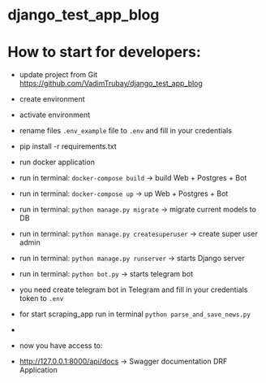 # django_test_app_blog

# How to start for developers:
- update project from Git https://github.com/VadimTrubay/django_test_app_blog
- create environment
- activate environment
- rename files `.env_example` file to `.env` and fill in your credentials
- pip install -r requirements.txt
- run docker application

- run in terminal: `docker-compose build` -> build Web + Postgres + Bot
- run in terminal: `docker-compose up` -> up Web + Postgres + Bot
- run in terminal: `python manage.py migrate` -> migrate current models to DB
- run in terminal: `python manage.py createsuperuser` -> create super user admin
- run in terminal: `python manage.py runserver` -> starts Django server
- run in terminal: `python bot.py` -> starts telegram bot
- you need create telegram bot in Telegram and fill in your credentials token to `.env`
- for start scraping_app run in terminal `python parse_and_save_news.py`
- 

- now you have access to:
- http://127.0.0.1:8000/api/docs -> Swagger documentation DRF Application

